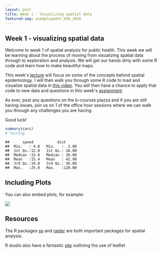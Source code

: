```yaml
---
layout: post
title: Week 1 - Visualizing spatial data
featured-img: unemployment_USA_2016
---
```


Week 1 - visualizing spatial data
---------------------------------

Welcome to week 1 of spatial analysis for public health. This week we will be learning about the process of moving from visualizing spatial data through to exploration and analysis. We will get our hands dirty with some R code and learn how to make beautiful maps.

This week's [lecture]() will focus on some of the concepts behind spatial epidemiology. I will then walk you through some R code to load and visualize spatial data in [this video](). You will then have a chance to apply that code to new data and questions in this week's [assignment]().

As ever, post any questions on the b-courses piazza and if you are still having issues, join us on 1 of the office hour sessions where we can walk you through any challenges you are having.

Good luck!

``` r
summary(cars)
# Testing
```

    ##      speed           dist       
    ##  Min.   : 4.0   Min.   :  2.00  
    ##  1st Qu.:12.0   1st Qu.: 26.00  
    ##  Median :15.0   Median : 36.00  
    ##  Mean   :15.4   Mean   : 42.98  
    ##  3rd Qu.:19.0   3rd Qu.: 56.00  
    ##  Max.   :25.0   Max.   :120.00

Including Plots
---------------

You can also embed plots, for example:

![](test_knit_files/figure-markdown_github/pressure-1.png)

Resources
---------

The R packages [sp](https://cran.r-project.org/web/packages/sp/index.html) and [raster](https://cran.r-project.org/web/packages/raster/index.html) are both important packages for spatial analysis.

R studio also have a fantastic [site](https://rstudio.github.io/leaflet/) outlining the use of leaflet
